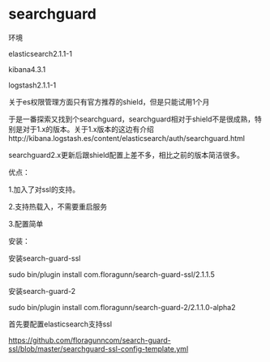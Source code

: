 # searchguard
环境

elasticsearch2.1.1-1

kibana4.3.1

logstash2.1.1-1

关于es权限管理方面只有官方推荐的shield，但是只能试用1个月

于是一番探索又找到个searchguard，searchguard相对于shield不是很成熟，特别是对于1.x的版本。关于1.x版本的这边有介绍http://kibana.logstash.es/content/elasticsearch/auth/searchguard.html

searchguard2.x更新后跟shield配置上差不多，相比之前的版本简洁很多。

优点：

1.加入了对ssl的支持。​

2.支持热载入，不需要重启服务

3.配置简单

安装：

安装search-guard-ssl

sudo bin/plugin install com.floragunn/search-guard-ssl/2.1.1.5

安装search-guard-2​

sudo bin/plugin install com.floragunn/search-guard-2/2.1.1.0-alpha2

首先要配置elasticsearch支持ssl

https://github.com/floragunncom/search-guard-ssl/blob/master/searchguard-ssl-config-template.yml

